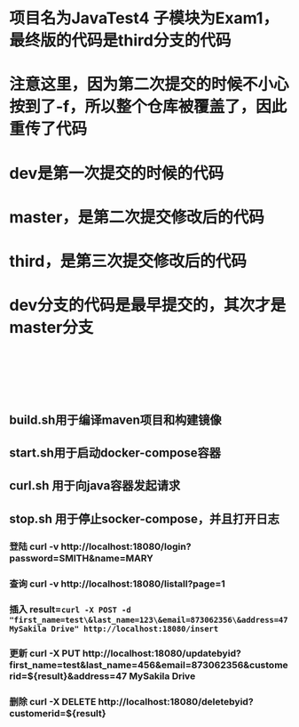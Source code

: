 # 项目名为JavaTest4 子模块为Exam1，最终版的代码是third分支的代码

# 注意这里，因为第二次提交的时候不小心按到了-f，所以整个仓库被覆盖了，因此重传了代码
# dev是第一次提交的时候的代码
# master，是第二次提交修改后的代码
# third，是第三次提交修改后的代码
# dev分支的代码是最早提交的，其次才是master分支<br><br><br><br>
## build.sh用于编译maven项目和构建镜像
## start.sh用于启动docker-compose容器
## curl.sh 用于向java容器发起请求
## stop.sh 用于停止socker-compose，并且打开日志
### 登陆 curl -v http://localhost:18080/login?password=SMITH\&name=MARY 
### 查询 curl -v http://localhost:18080/listall?page=1
### 插入 result=`curl -X POST -d "first_name=test\&last_name=123\&email=873062356\&address=47 MySakila Drive" http://localhost:18080/insert`
### 更新 curl -X PUT http://localhost:18080/updatebyid?first_name=test\&last_name=456\&email=873062356\&customerid=${result}\&address=47 MySakila Drive
### 删除 curl -X DELETE  http://localhost:18080/deletebyid?customerid=${result}
